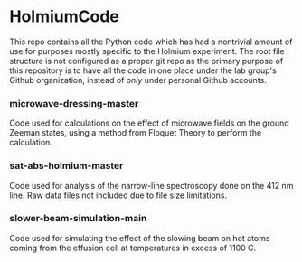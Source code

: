 # HolmiumCode

This repo contains all the Python code which has had a nontrivial amount of use for purposes mostly specific to the Holmium experiment.  The root file structure is not configured as a proper git repo as the primary purpose of this repository is to have all the code in one place under the lab group's Github organization, instead of *only* under personal Github accounts.

### microwave-dressing-master

Code used for calculations on the effect of microwave fields on the ground Zeeman states, using a method from Floquet Theory to perform the calculation.

### sat-abs-holmium-master

Code used for analysis of the narrow-line spectroscopy done on the 412 nm line.  Raw data files not included due to file size limitations.

### slower-beam-simulation-main

Code used for simulating the effect of the slowing beam on hot atoms coming from the effusion cell at temperatures in excess of 1100 C.
